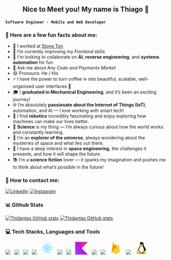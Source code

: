 <h2 align="center">Nice to Meet you! My name is Thiago 👋</h2>

**`Software Engineer - Mobile and Web Developer`**

### 🚀 Here are a few fun facts about me:

- 🔭 I worked at [Stone Ton](https://www.ton.com.br/)
- 🌱 I’m currently improving my _Frontend_ skills
- 👯 I'm looking to collaborate on **AI**, **reverse engineering**, and **systems automation** for fun
- 💬 Ask me about Any _Code and Payments Market_
- 😄 Pronouns: He / His
- ⚡ I have the power to turn coffee ☕ into beautiful, scalable, well-organized user interfaces 🎨
- 🎓 I **graduated in Mechanical Engineering**, and it’s been an exciting journey!
- 🌐 I’m absolutely **passionate about the Internet of Things (IoT)**, automation, and AI — I love working with smart tech!
- 🤖 I find **robotics** incredibly fascinating and enjoy exploring how machines can make our lives better.
- 🔬 **Science** is my thing — I’m always curious about how the world works and constantly learning.
- 🌌 I’m an **explorer of the universe**, always wondering about the mysteries of space and what lies out there.
- 🚀 I have a deep interest in **space engineering**, the challenges it presents, and how it will shape the future.
- 📚 I’m a **science fiction** lover — it sparks my imagination and pushes me to think about what’s possible in the future!

### 📲 How to contact me:

[![LinkedIn](https://img.shields.io/badge/LinkedIn-0077B5?style=for-the-badge&logo=linkedin&logoColor=whitehttps://img.shields.io/badge/LinkedIn-0077B5?style=for-the-badge&logo=linkedin&logoColor=white)](www.linkedin.com/in/thiagohpdantas)
[![Instagram](https://img.shields.io/badge/Instagram-E4405F?style=for-the-badge&logo=instagram&logoColor=white)](https://www.instagram.com/thidantaas)

### 📊 Github Stats

[![Thidantas GitHub stats](https://github-readme-stats-thidantas-projects.vercel.app/api?username=thidantas&show_icons=true&theme=dark#gh-dark-mode-only&show=reviews,prs_merged,prs_merged_percentage&include_all_commits=true&count_private=true)](https://github.com/thidantas/github-readme-stats#gh-dark-mode-only)
[![Thidantas GitHub stats](https://github-readme-stats-thidantas-projects.vercel.app/api?username=thidantas&show_icons=true&theme=default#gh-light-mode-only&show=reviews,prs_merged,prs_merged_percentage&include_all_commits=true&count_private=true)](https://github.com/thidantas/github-readme-stats#gh-light-mode-only)

### 💻 Tech Stacks, Languages and Tools
<p align="left">
  <a href="https://developer.mozilla.org/pt-BR/docs/Web/HTML"><img src="https://cdn.simpleicons.org/html5/e34f26" width="40" /></a>&nbsp;&nbsp;
  <a href="https://www.w3.org/Style/CSS"><img src="https://cdn.simpleicons.org/css/663399" width="40" /></a>&nbsp;&nbsp;
  <a href="https://developer.mozilla.org/en-US/docs/Web/JavaScript"><img src="https://cdn.simpleicons.org/javascript/f7df1e" width="40" /></a>&nbsp;&nbsp;
  <a href="https://www.typescriptlang.org"><img src="https://cdn.simpleicons.org/typescript/3178c6" width="40" /></a>&nbsp;&nbsp;
  <a href="https://react.dev"><img src="https://raw.githubusercontent.com/github/explore/80688e429a7d4ef2fca1e82350fe8e3517d3494d/topics/react/react.png" width="40" /></a>&nbsp;&nbsp;
  <a href="https://nodejs.org"><img src="https://cdn.simpleicons.org/node.js/5fa04e" width="40" /></a>&nbsp;&nbsp;
  <a href="https://aws.amazon.com"><img src="https://cdn.simpleicons.org/amazonwebservices/ff9900" width="40" /></a>&nbsp;&nbsp;
  <a href="https://kotlinlang.org"><img src="https://raw.githubusercontent.com/github/explore/4479d2a2c854198cb00160f8593519c14dc3b905/topics/kotlin/kotlin.png" width="40" /></a>&nbsp;&nbsp;
  <a href="https://developer.android.com"><img src="https://cdn.simpleicons.org/android/3ddc84" width="40" /></a>&nbsp;&nbsp;
  <a href="https://www.datadoghq.com"><img src="https://cdn.simpleicons.org/datadog/632ca6" width="40" /></a>&nbsp;&nbsp;
  <a href="https://firebase.google.com"><img src="https://raw.githubusercontent.com/github/explore/80688e429a7d4ef2fca1e82350fe8e3517d3494d/topics/firebase/firebase.png" width="40" /></a>&nbsp;&nbsp;
  <a href="https://amplitude.com"><img src="https://amplitude.com/nextjs-public/amplitude-icon.svg" width="40" /></a>&nbsp;&nbsp;
  <a href="https://www.linux.org"><img src="https://raw.githubusercontent.com/devicons/devicon/master/icons/linux/linux-original.svg" width="40" /></a>&nbsp;&nbsp;
</p>
